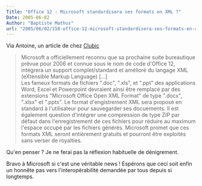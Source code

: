 ```yaml
---
Title: "Office 12 : Microsoft standardisera ses formats en XML ?"
Date: 2005-06-02
Author: "Baptiste Mathus"
url: "2005/06/02/158-office-12-microsoft-standardisera-ses-formats-en-xml"
---
```




Via Antoine, un article de chez
[Clubic](http://www.clubic.com/actualite-20521-office-12-le-xml-complet-et-par-defaut.html)

> Microsoft a officiellement reconnu que sa prochaine suite bureautique
> prévue pour 2006 et connue sous le nom de code d'Office 12, intégrera
> un support complet/standard et amélioré du langage XML (eXtensible
> Markup Language) [...]\
>  Les fameux formats de fichiers ".doc", ".xls", et ".ppt" des
> applications Word, Excel et Powerpoint devraient ainsi être remplacé
> par des extensions "Microsoft Office Open XML Format" de type ".docx",
> ".xlsx" et ".pptx". Le format d'engistrement XML sera proposé en
> standard à l'utilisateur pour sauvegarder ses docuements. Il est
> également question d'intégrer une compression de type ZIP par défaut
> dans l'enregistrement de ces fichiers pour réduire au maximum l'espace
> occupé par les fichiers générés. Microsoft promet que ces formats XML
> seront entièrement gratuits et pourront être exploités sans verser de
> royalties.

Qu'en penser ? Je ne ferai pas la réflexion habituelle de dénigrement.

Bravo à Microsoft si c'est une véritable news ! Espérons que ceci soit
enfin un honnête pas vers l'interopérabilité demandée par tous depuis si
longtemps.

